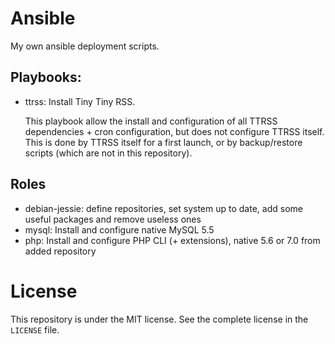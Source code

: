 # Ansible

My own ansible deployment scripts.

## Playbooks:
  
- ttrss: Install Tiny Tiny RSS.
  
  This playbook allow the install and configuration of all TTRSS dependencies + cron configuration, but does not configure TTRSS itself.
  This is done by TTRSS itself for a first launch, or by backup/restore scripts (which are not in this repository).

## Roles

- debian-jessie: define repositories, set system up to date, add some useful packages and remove useless ones
- mysql: Install and configure native MySQL 5.5
- php: Install and configure PHP CLI (+ extensions), native 5.6 or 7.0 from added repository

# License

This repository is under the MIT license. See the complete license in the `LICENSE` file.

